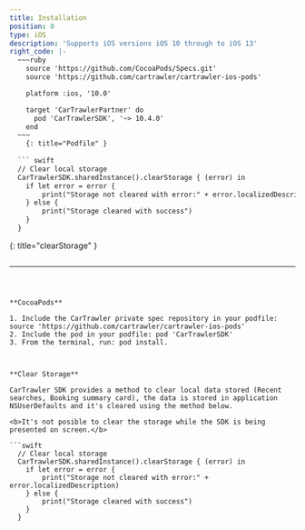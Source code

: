 ```yaml
---
title: Installation
position: 0
type: iOS
description: 'Supports iOS versions iOS 10 through to iOS 13'
right_code: |-
  ~~~ruby
    source 'https://github.com/CocoaPods/Specs.git'
    source 'https://github.com/cartrawler/cartrawler-ios-pods'

    platform :ios, '10.0'

    target 'CarTrawlerPartner' do
      pod 'CarTrawlerSDK', '~> 10.4.0'
    end
  ~~~
    {: title="Podfile" }
  
  ``` swift
  // Clear local storage
  CarTrawlerSDK.sharedInstance().clearStorage { (error) in
    if let error = error {
        print("Storage not cleared with error:" + error.localizedDescription)
    } else {
        print("Storage cleared with success")
    }
  }
  ```
  {: title="clearStorage" }
  
  ```swift
  
  ```

---
```



**CocoaPods**

1. Include the CarTrawler private spec repository in your podfile: source 'https://github.com/cartrawler/cartrawler-ios-pods'
2. Include the pod in your podfile: pod 'CarTrawlerSDK'
3. From the terminal, run: pod install.



**Clear Storage**

CarTrawler SDK provides a method to clear local data stored (Recent searches, Booking summary card), the data is stored in application NSUserDefaults and it's cleared using the method below.

<b>It's not posible to clear the storage while the SDK is being presented on screen.</b>

```swift
  // Clear local storage
  CarTrawlerSDK.sharedInstance().clearStorage { (error) in
    if let error = error {
        print("Storage not cleared with error:" + error.localizedDescription)
    } else {
        print("Storage cleared with success")
    }
  }
```


